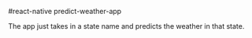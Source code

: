 #react-native predict-weather-app

The app just takes in a state name and predicts the weather in that state. 
